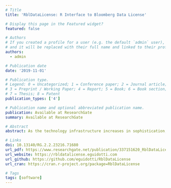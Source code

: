 ```yaml
---
# Title
title: 'RblDataLicense: R Interface to Bloomberg Data License'

# Display this page in the Featured widget?
featured: false

# Authors
# If you created a profile for a user (e.g. the default `admin` user), write the username (folder name) here
# and it will be replaced with their full name and linked to their profile.
authors:
  - admin

# Publication date
date: '2019-11-01'

# Publication type.
# Legend: 0 = Uncategorized; 1 = Conference paper; 2 = Journal article;
# 3 = Preprint / Working Paper; 4 = Report; 5 = Book; 6 = Book section;
# 7 = Thesis; 8 = Patent
publication_types: ['4']

# Publication name and optional abbreviated publication name.
publication: Available at ResearchGate
summary: Available at ResearchGate

# Abstract
abstract: As the technology infrastructure increases in sophistication, Bloomberg released the Data License service, the platform that delivers Bloomberg’s datasets. For the first time, users can directly program against Bloomberg’s comprehensive historical data, servicing the growing needs of data science. The RblDataLicense package aims at providing a user-friendly R interface to the Data License service. As a prerequisite, a valid Data License from Bloomberg is needed. This software and its author are in no way affiliated, endorsed, or approved by "Bloomberg" or any of its affiliates. "Bloomberg" is a registered trademark.

# Links
doi: 10.13140/RG.2.2.23216.71680
url_pdf: https://www.researchgate.net/publication/337151620_RblDataLicense_R_Interface_to_Bloomberg_Data_License
url_website: https://rbldatalicense.eguidotti.com
url_github: https://github.com/eguidotti/RblDataLicense
url_cran: https://cran.r-project.org/package=RblDataLicense

# Tags
tags: [software]
---
```

